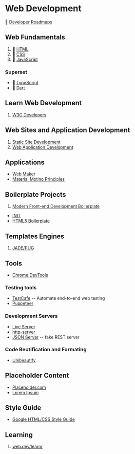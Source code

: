 # Web Development

:link: [Developer Roadmaps](https://github.com/kamranahmedse/developer-roadmap)

## Web Fundamentals

1. :notebook_with_decorative_cover: [HTML](development-docs/web-development/html.notes.md)
2. :notebook_with_decorative_cover: [CSS](development-docs/web-development/css-notes.md)
3. :notebook_with_decorative_cover: [JavaScript](development-docs/web-development/javascript-development.md)

### Superset

- :notebook_with_decorative_cover: [TypeScript](development-docs/web-development/web-languages/typescript-notes.md)
- :notebook_with_decorative_cover: [Dart](development-docs/web-development/web-languages/dart-notes.md)

## Learn Web Development

1. [W3C Developers](https://w3c.github.io/developers/)

## Web Sites and Application Development

1. [Static Site Development](development-docs/web-development/static-site-web-development.md)
2. [Web Application Development](development-docs/web-development/javascript-development.md)

## Applications

- [Web Maker](https://webmaker.app/app/)
- [Material Motino Principles](https://material-theme-builder.glitch.me/)

## Boilerplate Projects

1. [Modern Front-end Development Boilerplate](https://github.com/yashiel/Modern-Web-Boilerplate)

- [INIT](http://use-init.com/)
- [HTML5 Boilerplate](https://html5boilerplate.com/)

## Templates Engines

1. [JADE/PUG](development-docs/web-development/pug-template-engine.md)

## Tools

- [Chrome DevTools](https://developers.google.com/web/tools/chrome-devtools)

### Testing tools

- [TestCafe](https://devexpress.github.io/testcafe/) -- Automate end-to-end web testing
- [Puppeteer](https://github.com/puppeteer/puppeteer)

### Development Servers

- [Live Server](https://www.npmjs.com/package/live-server)
- [http-server](https://www.npmjs.com/package/http-server)
- [JSON Server](https://github.com/typicode/json-server) -- fake REST server

### Code Beutification and Formating

- [Unibeautify](development-docs/web-development/unibeautify.md)

## Placeholder Content

- [Placeholder.com](https://placeholder.com/)
- [Lorem Ipsum](https://www.lipsum.com/)

## Style Guide

- [Google HTML/CSS Style Guide](https://google.github.io/styleguide/htmlcssguide.html)

## Learning

1. [web.dev/learn/](https://web.dev/learn/)
